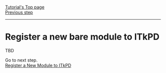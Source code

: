 [Tutorial's Top page](flow.md)<br>
[Previous step](register_children.md)<br>
<hr>

# Register a new bare module to ITkPD


TBD

Go to next step.<br>
[Register a New Module to ITkPD](register_module.md)<br>
